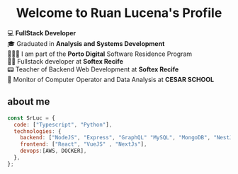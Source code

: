 <p align="center">
  <h1 align="center">Welcome to Ruan Lucena</a>'s Profile</h1>
</p>

💻 **FullStack Developer**
<br>
🎓 Graduated in **Analysis and Systems Development**
<br>
👨🏻‍💻 I am part of the **Porto Digital** Software Residence Program
<br>
🧑‍🏫 Fullstack developer at **Softex Recife**
<br>
📟 Teacher of Backend Web Development at **Softex Recife**
<br>
🧠 Monitor of Computer Operator and Data Analysis at **CESAR SCHOOL**
## about me

```javascript
const SrLuc = {
  code: ["Typescript", "Python"],
  technologies: {
    backend: ["NodeJS", "Express", "GraphQL" "MySQL", "MongoDB", "NestJS", ".NET"],
    frontend: ["React", "VueJS" , "NextJs"],
    devops:[AWS, DOCKER],
  },
};
```


